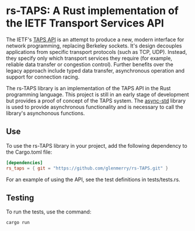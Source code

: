 # rs-TAPS: A Rust implementation of the IETF Transport Services API

The IETF's [TAPS API](https://datatracker.ietf.org/doc/draft-ietf-taps-arch) is an attempt to produce a new, modern interface for network programming, replacing Berkeley sockets. It's design decouples applications from specific transport protocols (such as TCP, UDP). Instead, they specify only which transport services they require (for example, reliable data transfer or congestion control). Further benefits over the legacy approach include typed data transfer, asynchronous operation and support for connection racing. 

The rs-TAPS library is an implementation of the TAPS API in the Rust programming language. This project is still in an early stage of development but provides a proof of concept of the TAPS system. The [async-std](https://github.com/async-rs/async-std) library is used to provide asynchronous functionality and is necessary to call the library's asynchonous functions.

## Use

To use the rs-TAPS library in your project, add the following dependency to the Cargo.toml file:

```toml
[dependencies]
rs_taps = { git = "https://github.com/glenmerry/rs-TAPS.git" }
```

For an example of using the API, see the test definitions in tests/tests.rs.

## Testing

To run the tests, use the command:

```
cargo run
```
